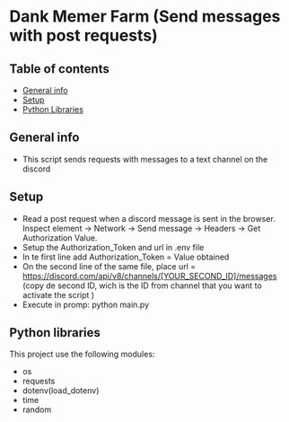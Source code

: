 # Dank Memer Farm (Send messages with post requests)

## Table of contents
* [General info](#general-info)
* [Setup](#setup)
* [Python Libraries](#pytho-libraries)

## General info
* This script sends requests with messages to a text channel on the discord 

## Setup
* Read a post request when a discord message is sent in the browser. Inspect element -> Network -> Send message -> Headers -> Get Authorization Value.
* Setup the Authorization_Token and url in .env file
* In te first line add Authorization_Token = Value obtained
* On the second line of the same file, place url = https://discord.com/api/v8/channels/[YOUR_SECOND_ID]/messages (copy de second ID, wich is the ID from channel that you want to activate the script )
* Execute in promp: python main.py

## Python libraries
This project use the following modules:
* os
* requests
* dotenv(load_dotenv)
* time
* random
